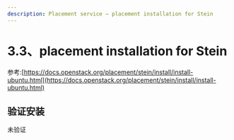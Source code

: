 ```yaml
---
description: Placement service – placement installation for Stein
---
```


# 3.3、placement installation for Stein

参考:[https://docs.openstack.org/placement/stein/install/install-ubuntu.html](https://docs.openstack.org/placement/stein/install/install-ubuntu.html)

## 验证安装

未验证

